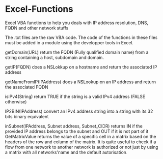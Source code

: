 # Excel-Functions
Excel VBA functions to help you deals with IP address resolution, DNS, FQDN and other network stuffs

The .txt files are the raw VBA code. The code of the functions in these files must be added in a module using the developper tools in Excel.

getDomain(URL) return the FQDN (Fully qualified domain name) from a string containing a host, subdomain and domain.

getIP(FQDN) does a NSLokkup on a hostname and return the associated IP address

getNameFromIP(IPAddress) does a NSLookup on an IP address and return the associated FQDN

isIPv4(String) return TRUE if the string is a valid IPv4 address (FALSE otherwise)

IP2BIN(IPAddress) convert an IPv4 address string into a string with its 32 bits binary equivalent

inSubnet(IPAddress, Subnet address, Subnet_CIDR) returns IN if the provided IP address belongs to the subnet and OUT if it is not part of it
GetMatrixValue returns the value of a specific cell in a matrix based on the headers of the row and column of the matrix. It is quite useful to check if a flow from one network to another network is authorized or not just by using a matrix with all networks'name and the default autorisation.
